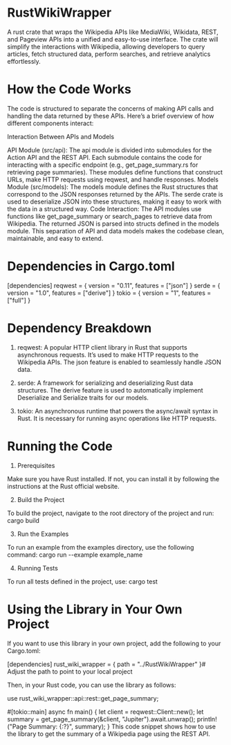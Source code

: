 # RustWikiWrapper
A rust crate that wraps the Wikipedia APIs like MediaWiki, Wikidata, REST, and Pageview APIs into a unified and easy-to-use interface. The crate will simplify the interactions with Wikipedia, allowing developers to query articles, fetch structured data, perform searches, and retrieve analytics effortlessly.

# How the Code Works

The code is structured to separate the concerns of making API calls and handling the data returned by these APIs. Here’s a brief overview of how different components interact:

Interaction Between APIs and Models

API Module (src/api):
	The api module is divided into submodules for the Action API and the REST API.
	Each submodule contains the code for interacting with a specific endpoint (e.g., get_page_summary.rs for retrieving page   summaries).
	These modules define functions that construct URLs, make HTTP requests using reqwest, and handle responses.
Models Module (src/models):
	The models module defines the Rust structures that correspond to the JSON responses returned by the APIs.
	The serde crate is used to deserialize JSON into these structures, making it easy to work with the data in a structured way.
Code Interaction:
	The API modules use functions like get_page_summary or search_pages to retrieve data from Wikipedia.
	The returned JSON is parsed into structs defined in the models module.
	This separation of API and data models makes the codebase clean, maintainable, and easy to extend.


# Dependencies in Cargo.toml

[dependencies]
reqwest = { version = "0.11", features = ["json"] }
serde = { version = "1.0", features = ["derive"] }
tokio = { version = "1", features = ["full"] }

# Dependency Breakdown

1.	reqwest:
A popular HTTP client library in Rust that supports asynchronous requests. It’s used to make HTTP requests to the Wikipedia APIs.
The json feature is enabled to seamlessly handle JSON data.

2.	serde:
A framework for serializing and deserializing Rust data structures. The derive feature is used to automatically implement Deserialize and Serialize traits for our models.

3.	tokio:
An asynchronous runtime that powers the async/await syntax in Rust. It is necessary for running async operations like HTTP requests.

# Running the Code

1. Prerequisites

Make sure you have Rust installed. If not, you can install it by following the instructions at the Rust official website.

2. Build the Project

To build the project, navigate to the root directory of the project and run:
cargo build

3. Run the Examples

To run an example from the examples directory, use the following command:
cargo run --example example_name

4. Running Tests

To run all tests defined in the project, use:
cargo test

# Using the Library in Your Own Project

If you want to use this library in your own project, add the following to your Cargo.toml:

[dependencies]
rust_wiki_wrapper = { path = "../RustWikiWrapper" }# Adjust the path to point to your local project

Then, in your Rust code, you can use the library as follows:

use rust_wiki_wrapper::api::rest::get_page_summary;

#[tokio::main]
async fn main() {
    let client = reqwest::Client::new();
    let summary = get_page_summary(&client, "Jupiter").await.unwrap();
    println!("Page Summary: {:?}", summary);
}
This code snippet shows how to use the library to get the summary of a Wikipedia page using the REST API.